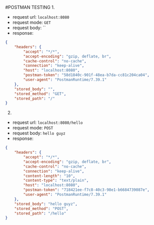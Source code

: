 #POSTMAN TESTING
1.
- request url: `localhost:8080`
- request mode: `GET`
- request body: ``
- response:
```json
{
    "headers": {
        "accept": "*/*",
        "accept-encoding": "gzip, deflate, br",
        "cache-control": "no-cache",
        "connection": "keep-alive",
        "host": "localhost:8080",
        "postman-token": "58d1840c-901f-48ea-b7da-cc81c204ca04",
        "user-agent": "PostmanRuntime/7.39.1"
    },
    "stored_body": "",
    "stored_method": "GET",
    "stored_path": "/"
}
```

2.
- request url: `localhost:8080/hello`
- request mode: `POST`
- request body: `hello guyz`
- response:
```json
{
    "headers": {
        "accept": "*/*",
        "accept-encoding": "gzip, deflate, br",
        "cache-control": "no-cache",
        "connection": "keep-alive",
        "content-length": "10",
        "content-type": "text/plain",
        "host": "localhost:8080",
        "postman-token": "718421ee-f7c8-40c3-98e1-b6684739087e",
        "user-agent": "PostmanRuntime/7.39.1"
    },
    "stored_body": "hello guyz",
    "stored_method": "POST",
    "stored_path": "/hello"
}
```
